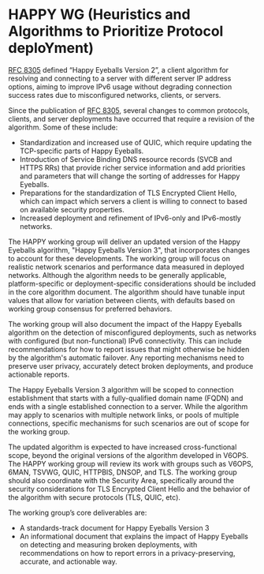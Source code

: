 # HAPPY WG (Heuristics and Algorithms to Prioritize Protocol deploYment)

[RFC 8305](https://datatracker.ietf.org/doc/rfc8305/) defined “Happy 
Eyeballs Version 2”, a client algorithm for resolving and connecting to 
a server with different server IP address options, aiming to improve IPv6 
usage without degrading connection success rates due to misconfigured networks,
 clients, or servers.

Since the publication of [RFC 8305](https://datatracker.ietf.org/doc/rfc8305/), 
several changes to common protocols, clients, and server deployments have 
occurred that require a revision of the algorithm. Some of these include:

- Standardization and increased use of QUIC, which require updating the
  TCP-specific parts of Happy Eyeballs.
- Introduction of Service Binding DNS resource records (SVCB and HTTPS RRs) that
  provide richer service information and add priorities and parameters that
  will change the sorting of addresses for Happy Eyeballs.
- Preparations for the standardization of TLS Encrypted Client Hello, which
  can impact which servers a client is willing to connect to based on available
  security properties.
- Increased deployment and refinement of IPv6-only and IPv6-mostly networks.

The HAPPY working group will deliver an updated version of the Happy Eyeballs
algorithm, "Happy Eyeballs Version 3", that incorporates changes to account for
these developments. The working group will focus on realistic network
scenarios and performance data measured in deployed networks.
Although the algorithm needs to be generally applicable, platform-specific or
deployment-specific considerations should be included in the core algorithm
document. The algorithm should have tunable input values that allow for variation
between clients, with defaults based on working group consensus for preferred
behaviors.

The working group will also document the impact of the Happy Eyeballs algorithm
on the detection of misconfigured deployments, such as networks with configured
(but non-functional) IPv6 connectivity. This can include recommendations for how
to report issues that might otherwise be hidden by the algorithm's automatic
failover. Any reporting mechanisms need to preserve user privacy,
accurately detect broken deployments, and produce actionable reports.

The Happy Eyeballs Version 3 algorithm will be scoped to connection establishment
that starts with a fully-qualified domain name (FQDN) and ends with a single
established connection to a server. While the algorithm may apply to scenarios
with multiple network links, or pools of multiple connections, specific
mechanisms for such scenarios are out of scope for the working group.

The updated algorithm is expected to have increased cross-functional scope,
beyond the original versions of the algorithm developed in V6OPS. The HAPPY
working group will review its work with groups such as V6OPS, 6MAN, TSVWG,
QUIC, HTTPBIS, DNSOP, and TLS. The working group should also coordinate with the
Security Area, specifically around the security considerations for TLS Encrypted
Client Hello and the behavior of the algorithm with secure protocols (TLS, QUIC,
etc).

The working group’s core deliverables are:

- A standards-track document for Happy Eyeballs Version 3
- An informational document that explains the impact of Happy Eyeballs
  on detecting and measuring broken deployments, with recommendations on how to
  report errors in a privacy-preserving, accurate, and actionable way.